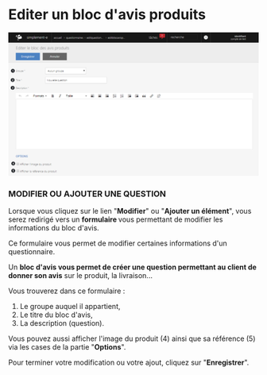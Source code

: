 # Editer un bloc d'avis produits


![editblocavisproduits-screenshotfionajoupilancom20150812094505](images/editblocavisproduits-screenshotfionajoupilancom20150812094505.png)


<h3>MODIFIER OU AJOUTER UNE QUESTION</h3>
<p>Lorsque vous cliquez sur le lien "<strong>Modifier</strong>" ou "<strong>Ajouter un &eacute;l&eacute;ment</strong>", vous serez redirig&eacute; vers un&nbsp;<strong>formulaire&nbsp;</strong>vous permettant de modifier les informations du bloc d'avis.</p>
<p>Ce formulaire vous permet de modifier certaines informations d'un questionnaire.</p>
<p>Un <strong>bloc d'avis vous permet de&nbsp;cr&eacute;er une question permettant au client de donner son avis</strong> sur le produit, la livraison...</p>
<p>Vous trouverez dans ce formulaire :</p>
<ol>
<li>Le&nbsp;groupe&nbsp;auquel il appartient,</li>
<li>Le&nbsp;titre&nbsp;du bloc d'avis,</li>
<li>La&nbsp;description&nbsp;(question).</li>
</ol>
<p>Vous pouvez aussi afficher l'image du produit (4)&nbsp;ainsi que sa r&eacute;f&eacute;rence (5) via les cases de la partie "<strong>Options</strong>".</p>
<p>Pour terminer votre modification ou votre ajout, cliquez sur "<strong>Enregistrer</strong>".</p>

